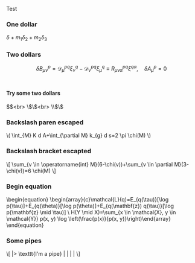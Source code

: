 Test


### One dollar
$\delta + m_{1}\delta_{2}+m_{2}\delta_{3}$


### Two dollars
$$ \delta B_{\mu \nu}^{p}=\mathcal{D}_{\mu}^{p q} \xi_{\nu}^{q}-\mathcal{D}_{\nu}^{p q} \xi_{\mu}^{q} \equiv R_{\mu \nu \alpha}^{p q} \xi^{q \alpha}, \quad \delta A_{\mu}^{p}=0
$$ <br>

#### Try some two dollars
$$<br>
\$\$<br>
\\$\\$<br>


### Backslash paren escaped
\\( \int_{M} K d A+\int_{\partial M} k_{g} d s=2 \pi \chi(M) \\)


### Backslash bracket escapted
\\[
\sum_{v \in \operatorname{int} M}(6-\chi(v))+\sum_{v \in \partial M}(3-\chi(v))=6 \chi(M)
\\]


### Begin equation
\begin{equation}
\begin{array}{c}\mathcal{L}(q)=E_{q(\tau)}[\log p(\tau)]+E_{q(\theta)}[\log p(\theta)]+E_{q(\mathbf{z}) q(\tau)}[\log p(\mathbf{z} \mid \tau)] \\ H(Y \mid X)=\sum_{x \in \mathcal{X}, y \in \mathcal{Y}} p(x, y) \log \left(\frac{p(x)}{p(x, y)}\right)\end{array}
\end{equation}

### Some pipes
\\[
|> \texttt{I'm a pipe} |  | | |
\\]


